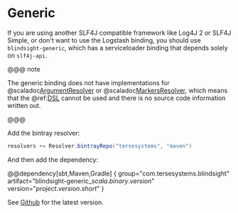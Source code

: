 # Generic

If you are using another SLF4J compatible framework like Log4J 2 or SLF4J Simple, or don't want to use the Logstash binding, you should use `blindsight-generic`, which has a serviceloader binding that depends solely on `slf4j-api`.

@@@ note

The generic binding does not have implementations for @scaladoc[ArgumentResolver](com.tersesystems.blindsight.ArgumentResolver) or @scaladoc[MarkersResolver](com.tersesystems.blindsight.MarkersResolver), which means that the @ref:[DSL](../usage/dsl.md) cannot be used and there is no source code information written out.

@@@

Add the bintray resolver:

```scala
resolvers += Resolver.bintrayRepo("tersesystems", "maven")
```

And then add the dependency:

@@dependency[sbt,Maven,Gradle] {
  group="com.tersesystems.blindsight"
  artifact="blindsight-generic_$scala.binary.version$"
  version="$project.version.short$"
}

See [Github](https://github.com/tersesystems/blindsight#blindsight) for the latest version.

